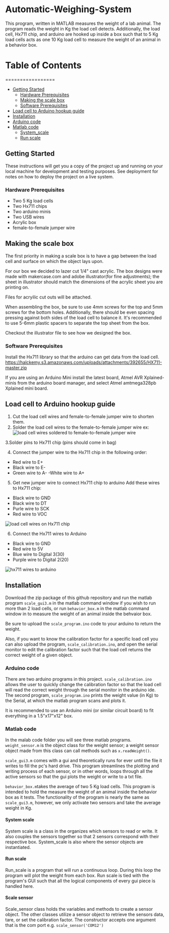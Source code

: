 # Automatic-Weighing-System

This program, written in MATLAB measures the weight of a lab animal. The program reads the weight in Kg the load cell detects. Additionally, the load cell, Hx711 chip, and arduino are hooked up inside a box such that to 5 Kg load cells acts as one 10 Kg load cell to measure the weight of an animal in a behavior box.

# Table of Contents  
=================
* [Getting Started](#getting-started)  
  * [Hardware Prerequisites](#hardware-prerequisites)  
  * [Making the scale box](#making-the-scale-box)
  * [Software Prerequisites](#software-prerequisites)
* [Load cell to Arduino hookup guide](#load-cell-to-arduino-hookup-guide)
* [Installation](#installation)
* [Arduino code](#arduino-code)
* [Matlab code](#matlab-code)
  * [System_scale](#system-scale)
  * [Run scale](#run-scale)

## Getting Started

These instructions will get you a copy of the project up and running on your local machine for development and testing purposes. See deployment for notes on how to deploy the project on a live system.

### Hardware Prerequisites

- Two 5 Kg load cells
- Two Hx711 chips
- Two arduino minis
- Two USB wires
- Acrylic box
- female-to-female jumper wire

##    Making the scale box

The first priority in making a scale box is to have a gap between the load cell and surface on which the object lays upon.

For our box we decided to lazer cut 1/4" cast acrylic. The box designs were made with makercase.com and adobe illustrator(for fine adjustments); the sheet in illustrator should match the dimensions of the acrylic sheet you are printing on. 

Files for acryilic cut outs will be attached. 

When assembling the box, be sure to use 4mm screws for the top and 5mm screws for the bottom holes. Additionally, there should be even spacing pressing against both sides of the load cell to balance it. It's recommended to use  5-6mm plastic spacers to separate the top sheet from the box. 

Checkout the illustrator file to see how we designed the box. 

### Software Prerequisites

Install the Hx711 library so that the arduino can get data from the load cell. https://halckemy.s3.amazonaws.com/uploads/attachments/392655/HX711-master.zip

If you are using an Arduino Mini install the latest board, Atmel AVR Xplained-minis from the arduino board manager, and select Atmel amtmega328pb Xplained mini board. 

## Load cell to Arduino hookup guide

1. Cut the load cell wires and female-to-female jumper wire to shorten them.
2. Solder the load cell wires to the female-to-female jumper wire
  ex: ![load cell wires soldered to female-to-female jumper wire](https://github.com/oliverc1623/Automatic-Weighing-System/blob/master/load_cell_solder_wire.jpg)
  
3.Solder pins to Hx711 chip (pins should come in bag)

4. Connect the jumper wire to the Hx711 chip in the following order:

- Red wire to E+
- Black wire to E-
- Green wire to A-
-White wire to A+

5. Get new jumper wire to connect Hx711 chip to arduino
 Add these wires to Hx711 chip: 
 
- Black wire to GND
- Black wire to DT
- Purle wire to SCK
- Red wire to VOC

![load cell wires on Hx711 chip](https://github.com/oliverc1623/Automatic-Weighing-System/blob/master/hx711_closeup.jpg)

6. Connect the Hx711 wires to Arduino

- Black wire to GND
- Red wire to 5V
- Blue wire to Digital 3(30)
- Purple wire to Digital 2(20)

![hx711 wires to arduino](https://github.com/oliverc1623/Automatic-Weighing-System/blob/master/arduino_closeup.jpg)

## Installation

Download the zip package of this github repository and run the matlab program `scale_gui3.m` in the matlab command window if you wish to run more than 2 load cells, or run `behavior_box.m` in the matlab command window in to measure the weight of an animal inside the behvaior box.

Be sure to upload the `scale_program.ino` code to your arduino to return the weight. 

Also, if you want to know the calibration factor for a specific load cell you can also upload the program, `scale_calibration.ino`, and open the serial monitor to edit the calibration factor such that the load cell returns the correct weight of a given object.

### Arduino code

There are two arduino programs in this project. `scale_calibration.ino` allows the user to quickly change the calibration factor so that the load cell will read the correct weight through the serial monitor in the arduino ide. The second program, `scale_program.ino` prints the weight value (in Kg) to the Serial, at which the matlab program scans and plots it.

It is recommended to use an Arduino mini (or similar circuit board) to fit everything in a 1.5"x17"x12" box. 

### Matlab code

In the malab code folder you will see three matlab programs. `weight_sensor.m` is the object class for the weight sensor; a weight sensor object made from this class can call methods such as `x.readWeight()`.

`scale_gui3.m` comes with a gui and theoretically runs for ever until the file it writes to fill the pc's hard drive. This program streamlines the plotting and writing process of each sensor, or in other words, loops through all the active sensors so that the gui plots the weight or write to a txt file. 

`behavior_box.m`takes the average of two 5 Kg load cells. This program is intended to hold the measure the weight of an animal inside the behavior box as it tests. The functionality of the program is nearly the same as `scale_gui3.m`, however, we only activate two sensors and take the average weight in Kg. 

#### System scale

System scale is a class in the organizes which sensors to read or write. It also couples the sensors together so that 2 sensors correspond with their respective box. System_scale is also where the sensor objects are instantiated. 

#### Run scale

Run_scale is a program that will run a continuous loop. During this loop the program will plot the weight from each box. Run scale is tied with the program's GUI such that all the logical components of every gui piece is handled here. 

#### Scale sensor

Scale_sensor class holds the variables and methods to create a sensor object. The other classes utilize a sensor object to retrieve the sensors data, tare, or set the calibration factor. The constructor accepts one argument that is the com port
e.g.  `scale_sensor('COM12')`
